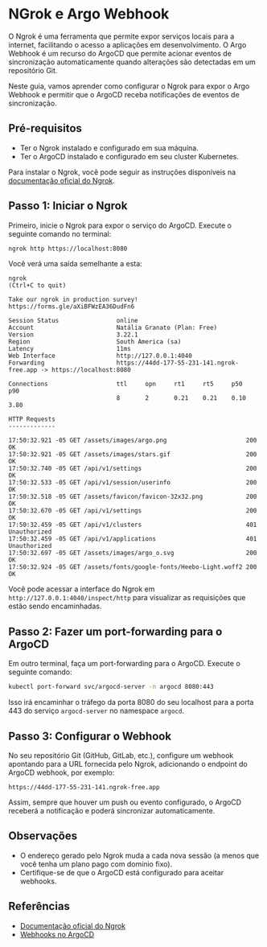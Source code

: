 # NGrok e Argo Webhook

O Ngrok é uma ferramenta que permite expor serviços locais para a internet, facilitando o acesso a aplicações em desenvolvimento. O Argo Webhook é um recurso do ArgoCD que permite acionar eventos de sincronização automaticamente quando alterações são detectadas em um repositório Git.

Neste guia, vamos aprender como configurar o Ngrok para expor o Argo Webhook e permitir que o ArgoCD receba notificações de eventos de sincronização.

## Pré-requisitos
- Ter o Ngrok instalado e configurado em sua máquina.
- Ter o ArgoCD instalado e configurado em seu cluster Kubernetes.

Para instalar o Ngrok, você pode seguir as instruções disponíveis na [documentação oficial do Ngrok](https://ngrok.com/docs/getting-started/installation).

## Passo 1: Iniciar o Ngrok

Primeiro, inicie o Ngrok para expor o serviço do ArgoCD. Execute o seguinte comando no terminal:

```bash
ngrok http https://localhost:8080
```

Você verá uma saída semelhante a esta:

```
ngrok                                                                                                                  (Ctrl+C to quit)

Take our ngrok in production survey! https://forms.gle/aXiBFWzEA36DudFn6

Session Status                online
Account                       Natália Granato (Plan: Free)
Version                       3.22.1
Region                        South America (sa)
Latency                       11ms
Web Interface                 http://127.0.0.1:4040
Forwarding                    https://44dd-177-55-231-141.ngrok-free.app -> https://localhost:8080

Connections                   ttl     opn     rt1     rt5     p50     p90
                              8       2       0.21    0.21    0.10    3.80

HTTP Requests
-------------

17:50:32.921 -05 GET /assets/images/argo.png                      200 OK
17:50:32.921 -05 GET /assets/images/stars.gif                     200 OK
17:50:32.740 -05 GET /api/v1/settings                             200 OK
17:50:32.533 -05 GET /api/v1/session/userinfo                     200 OK
17:50:32.518 -05 GET /assets/favicon/favicon-32x32.png            200 OK
17:50:32.670 -05 GET /api/v1/settings                             200 OK
17:50:32.459 -05 GET /api/v1/clusters                             401 Unauthorized
17:50:32.459 -05 GET /api/v1/applications                         401 Unauthorized
17:50:32.697 -05 GET /assets/images/argo_o.svg                    200 OK
17:50:32.924 -05 GET /assets/fonts/google-fonts/Heebo-Light.woff2 200 OK
```

Você pode acessar a interface do Ngrok em `http://127.0.0.1:4040/inspect/http` para visualizar as requisições que estão sendo encaminhadas.

## Passo 2: Fazer um port-forwarding para o ArgoCD
Em outro terminal, faça um port-forwarding para o ArgoCD. Execute o seguinte comando:

```bash
kubectl port-forward svc/argocd-server -n argocd 8080:443
```
Isso irá encaminhar o tráfego da porta 8080 do seu localhost para a porta 443 do serviço `argocd-server` no namespace `argocd`.


## Passo 3: Configurar o Webhook

No seu repositório Git (GitHub, GitLab, etc.), configure um webhook apontando para a URL fornecida pelo Ngrok, adicionando o endpoint do ArgoCD webhook, por exemplo:

```
https://44dd-177-55-231-141.ngrok-free.app
```

Assim, sempre que houver um push ou evento configurado, o ArgoCD receberá a notificação e poderá sincronizar automaticamente.

## Observações
- O endereço gerado pelo Ngrok muda a cada nova sessão (a menos que você tenha um plano pago com domínio fixo).
- Certifique-se de que o ArgoCD está configurado para aceitar webhooks.

## Referências
- [Documentação oficial do Ngrok](https://ngrok.com/docs)
- [Webhooks no ArgoCD](https://argo-cd.readthedocs.io/en/stable/user-guide/webhook/)